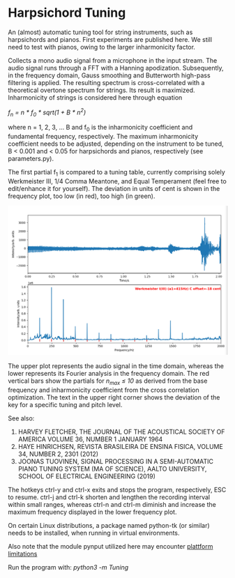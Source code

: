 # Harpsichord Tuning

An (almost) automatic tuning tool for string instruments, such as harpsichords 
and pianos. First experiments are published here. 
We still need to test with pianos, owing to the larger inharmonicity factor.

Collects a mono audio signal from a microphone in the input stream. The audio 
signal runs through a FFT with a Hanning apodization. Subsequently, 
in the frequency domain, Gauss smoothing and Butterworth high-pass filtering 
is applied. The resulting spectrum is cross-correlated with a theoretical 
overtone spectrum for strings. Its result is maximized. 
Inharmonicity of strings is considered here through equation

<em>f<sub>n</sub> = n * f<sub>0</sub> * sqrt(1 + B * n<sup>2</sup>)</em>

where n = 1, 2, 3, ... B and f<sub>0</sub> is the inharmonicity coefficient and 
fundamental frequency, respectively. The maximum inharmonicity coefficient
needs to be adjusted, depending on the instrument to be tuned, B < 0.001 and 
 < 0.05 for harpsichords and pianos, respectively (see parameters.py).
 
The first partial f<sub>1</sub> is compared to a tuning table, currently 
comprising solely Werkmeister III, 1/4 Comma Meantone, and Equal Temperament 
(feel free to edit/enhance it for yourself). The deviation in units of cent is 
shown in the frequency plot, too low (in red), too high (in green).

![image info](./pictures/screenshot.png)

The upper plot represents the audio signal in the time domain, whereas the lower
represents its Fourier analysis in the frequency domain. 
The red vertical bars show the partials for 
<em>n<sub>max</sub> &#8804; 10</em> as 
derived from the base frequency and inharmonicity coefficient from the
cross correlation optimization. The text in the upper right corner shows the 
deviation of the key for a specific tuning and pitch level.

See also:

1) HARVEY FLETCHER, THE JOURNAL OF THE ACOUSTICAL SOCIETY OF AMERICA VOLUME 36,
NUMBER 1 JANUARY 1964
2) HAYE HINRICHSEN, REVISTA BRASILEIRA DE ENSINA FISICA, VOLUME 34, NUMBER 2,
2301 (2012)
3) JOONAS TUOVINEN, SIGNAL PROCESSING IN A SEMI-AUTOMATIC PIANO TUNING SYSTEM
(MA OF SCIENCE), AALTO UNIVERSITY, SCHOOL OF ELECTRICAL ENGINEERING (2019)

The hotkeys ctrl-y and ctrl-x exits and stops the program, respectively, 
ESC to resume. ctrl-j and ctrl-k shorten and lengthen the recording 
interval within small ranges, whereas ctrl-n and
 ctrl-m diminish and increase the maximum 
frequency displayed in the lower frequency plot.

On certain Linux distributions, a package named python-tk (or similar) needs 
to be installed, when running in virtual environments.

Also note that the module pynput utilized here 
may encounter 
[plattform limitations](https://pynput.readthedocs.io/en/latest/limitations.html#)

Run the program with: <em>python3 -m Tuning</em>